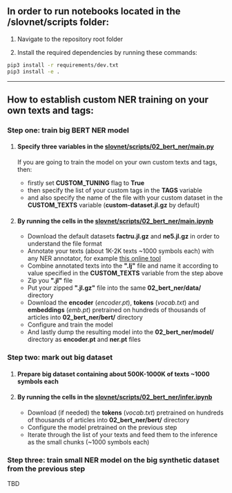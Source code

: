 ## In order to run notebooks located in the /slovnet/scripts folder:

1) Navigate to the repository root folder

2) Install the required dependencies by running these commands: 

```bash
pip3 install -r requirements/dev.txt
pip3 install -e .

```

----

## How to establish custom NER training on your own texts and tags:

### Step one: train big BERT NER model

1) #### Specify three variables in the [slovnet/scripts/02_bert_ner/main.py](https://github.com/natasha/slovnet/blob/master/scripts/02_bert_ner/main.py)
   
   If you are going to train the model on your own custom texts and tags, then:
   - firstly set **CUSTOM_TUNING** flag to **True**
   - then specify the list of your custom tags in the **TAGS** variable 
   - and also specify the name of the file with your custom dataset in the **CUSTOM_TEXTS** variable (**custom-dataset.jl.gz** by default)

2) #### By running the cells in the [slovnet/scripts/02_bert_ner/main.ipynb](https://github.com/natasha/slovnet/blob/master/scripts/02_bert_ner/main.ipynb)

   - Download the default datasets **factru.jl.gz** and **ne5.jl.gz** in order to understand the file format
   - Annotate your texts (about 1K-2K texts ~1000 symbols each) with any NER annotator, for example [this online tool](https://paramonych.github.io/ner-annotator-online) 
   - Combine annotated texts into the **".lj"** file and name it according to value specified in the **CUSTOM_TEXTS** variable from the step above 
   - Zip you **".jl"** file
   - Put your zipped **".jl.gz"** file into the same **02_bert_ner/data/** directory 
   - Download the **encoder** (*encoder.pt*), **tokens** (*vocab.txt*) and **embeddings** (*emb.pt*) pretrained on hundreds of thousands of articles into **02_bert_ner/bert/** directory 
   - Configure and train the model
   - And lastly dump the resulting model into the **02_bert_ner/model/** directory as **encoder.pt** and **ner.pt** files 

### Step two: mark out big dataset 

1) #### Prepare big dataset containing about 500K-1000K of texts ~1000 symbols each 
2) #### By running the cells in the [slovnet/scripts/02_bert_ner/infer.ipynb](https://github.com/natasha/slovnet/blob/master/scripts/02_bert_ner/infer.ipynb)

   - Download (if needed) the **tokens** (*vocab.txt*) pretrained on hundreds of thousands of articles into **02_bert_ner/bert/** directory 
   - Configure the model pretrained on the previous step
   - Iterate through the list of your texts and feed them to the inference as the small chunks (~1000 symbols each)

### Step three: train small NER model on the big synthetic dataset from the previous step

TBD